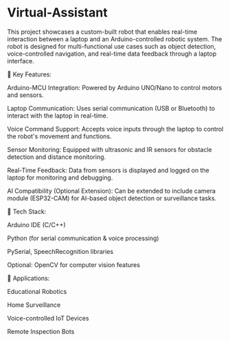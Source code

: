 # Virtual-Assistant
This project showcases a custom-built robot that enables real-time interaction between a laptop and an Arduino-controlled robotic system. The robot is designed for multi-functional use cases such as object detection, voice-controlled navigation, and real-time data feedback through a laptop interface.

🔧 Key Features:

Arduino-MCU Integration: Powered by Arduino UNO/Nano to control motors and sensors.

Laptop Communication: Uses serial communication (USB or Bluetooth) to interact with the laptop in real-time.

Voice Command Support: Accepts voice inputs through the laptop to control the robot's movement and functions.

Sensor Monitoring: Equipped with ultrasonic and IR sensors for obstacle detection and distance monitoring.

Real-Time Feedback: Data from sensors is displayed and logged on the laptop for monitoring and debugging.

AI Compatibility (Optional Extension): Can be extended to include camera module (ESP32-CAM) for AI-based object detection or surveillance tasks.

🧠 Tech Stack:

Arduino IDE (C/C++)

Python (for serial communication & voice processing)

PySerial, SpeechRecognition libraries

Optional: OpenCV for computer vision features

📌 Applications:

Educational Robotics

Home Surveillance

Voice-controlled IoT Devices

Remote Inspection Bots
